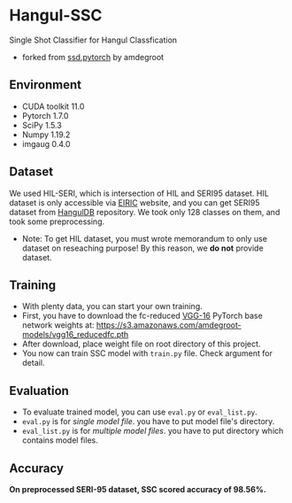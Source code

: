 # Hangul-SSC
Single Shot Classifier for Hangul Classfication
- forked from [ssd.pytorch](https://github.com/amdegroot/ssd.pytorch) by amdegroot

## Environment
- CUDA toolkit 11.0
- Pytorch 1.7.0
- SciPy 1.5.3
- Numpy 1.19.2
- imgaug 0.4.0

## Dataset
We used HIL-SERI, which is intersection of HIL and SERI95 dataset. HIL dataset is only accessible via [EIRIC](https://www.eiric.or.kr/special/special.php) website, and you can get SERI95 dataset from [HangulDB](https://github.com/callee2006/HangulDB) repository. We took only 128 classes on them, and took some preprocessing.
* Note: To get HIL dataset, you must wrote memorandum to only use dataset on reseaching purpose! By this reason, we **do not** provide dataset.

## Training
- With plenty data, you can start your own training. 
- First, you have to download the fc-reduced [VGG-16](https://arxiv.org/abs/1409.1556) PyTorch base network weights at:              https://s3.amazonaws.com/amdegroot-models/vgg16_reducedfc.pth
- After download, place weight file on root directory of this project.
- You now can train SSC model with `train.py` file. Check argument for detail.

## Evaluation
- To evaluate trained model, you can use `eval.py` or `eval_list.py`.
- `eval.py` is for *single model file*. you have to put model file's directory.
- `eval_list.py` is for *multiple model files*. you have to put directory which contains model files.

## Accuracy
**On preprocessed SERI-95 dataset, SSC scored accuracy of 98.56%.**
